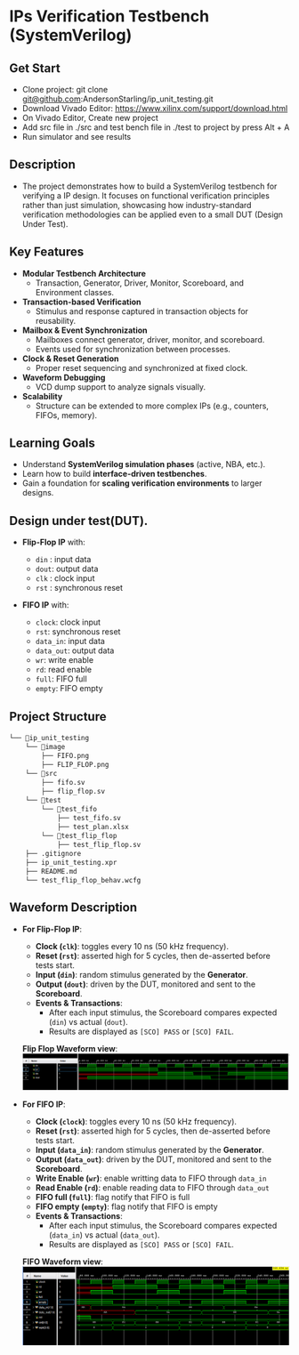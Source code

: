 # IPs Verification Testbench (SystemVerilog)

## Get Start
  - Clone project: git clone git@github.com:AndersonStarling/ip_unit_testing.git
  - Download Vivado Editor: https://www.xilinx.com/support/download.html
  - On Vivado Editor, Create new project
  - Add src file in ./src and test bench file in ./test to project by press Alt + A
  - Run simulator and see results 

## Description 
  - The project demonstrates how to build a SystemVerilog testbench for verifying a IP design. It focuses on functional verification principles rather than just simulation, showcasing how industry-standard verification methodologies can be applied even to a small DUT (Design Under Test).

## Key Features 
- **Modular Testbench Architecture**
  - Transaction, Generator, Driver, Monitor, Scoreboard, and Environment classes.
- **Transaction-based Verification**
  - Stimulus and response captured in transaction objects for reusability.
- **Mailbox & Event Synchronization**
  - Mailboxes connect generator, driver, monitor, and scoreboard.
  - Events used for synchronization between processes.
- **Clock & Reset Generation**
  - Proper reset sequencing and synchronized at fixed clock.
- **Waveform Debugging**
  - VCD dump support to analyze signals visually.
- **Scalability**
  - Structure can be extended to more complex IPs (e.g., counters, FIFOs, memory).

## Learning Goals 
- Understand **SystemVerilog simulation phases** (active, NBA, etc.).
- Learn how to build **interface-driven testbenches**.
- Gain a foundation for **scaling verification environments** to larger designs.

## Design under test(DUT).
- **Flip-Flop IP** with:
  - `din` : input data
  - `dout`: output data
  - `clk` : clock input
  - `rst` : synchronous reset

- **FIFO IP** with:
  - `clock`: clock input
  - `rst`: synchronous reset
  - `data_in`: input data
  - `data_out`: output data
  - `wr`: write enable
  - `rd`: read enable
  - `full`: FIFO full
  - `empty`: FIFO empty

## Project Structure
```
└── 📁ip_unit_testing
    └── 📁image
        ├── FIFO.png
        ├── FLIP_FLOP.png
    └── 📁src
        ├── fifo.sv
        ├── flip_flop.sv
    └── 📁test
        └── 📁test_fifo
            ├── test_fifo.sv
            ├── test_plan.xlsx
        └── 📁test_flip_flop
            ├── test_flip_flop.sv
    ├── .gitignore
    ├── ip_unit_testing.xpr
    ├── README.md
    └── test_flip_flop_behav.wcfg
```

## Waveform Description
  - **For Flip-Flop IP**:
      - **Clock (`clk`)**: toggles every 10 ns (50 kHz frequency).
      - **Reset (`rst`)**: asserted high for 5 cycles, then de-asserted before tests start.
      - **Input (`din`)**: random stimulus generated by the **Generator**.
      - **Output (`dout`)**: driven by the DUT, monitored and sent to the **Scoreboard**.
      - **Events & Transactions**:  
          - After each input stimulus, the Scoreboard compares expected (`din`) vs actual (`dout`).  
          - Results are displayed as `[SCO] PASS` or `[SCO] FAIL`.  

      **Flip Flop Waveform view**:
      ![alt text](./image/FLIP_FLOP.png)

  - **For FIFO IP**:
      - **Clock (`clock`)**: toggles every 10 ns (50 kHz frequency).
      - **Reset (`rst`)**: asserted high for 5 cycles, then de-asserted before tests start.
      - **Input (`data_in`)**: random stimulus generated by the **Generator**.
      - **Output (`data_out`)**: driven by the DUT, monitored and sent to the **Scoreboard**.
      - **Write Enable (`wr`)**: enable writting data to FIFO through `data_in`
      - **Read Enable (`rd`)**: enable reading data to FIFO through `data_out`
      - **FIFO full (`full`)**: flag notify that FIFO is full
      - **FIFO empty (`empty`)**: flag notify that FIFO is empty
      - **Events & Transactions**:  
          - After each input stimulus, the Scoreboard compares expected (`data_in`) vs actual (`data_out`).  
          - Results are displayed as `[SCO] PASS` or `[SCO] FAIL`.

      **FIFO Waveform view**:
      ![alt text](./image/FIFO.png)
